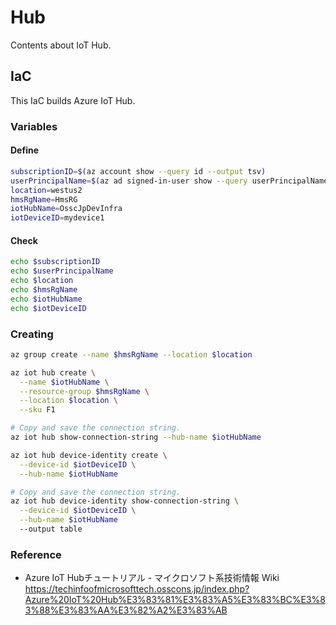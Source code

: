 # Hub
Contents about IoT Hub.

## IaC
This IaC builds Azure IoT Hub.

### Variables

#### Define
```Bash
subscriptionID=$(az account show --query id --output tsv)
userPrincipalName=$(az ad signed-in-user show --query userPrincipalName --output tsv)
location=westus2
hmsRgName=HmsRG
iotHubName=OsscJpDevInfra
iotDeviceID=mydevice1
```

#### Check
```Bash
echo $subscriptionID
echo $userPrincipalName
echo $location
echo $hmsRgName
echo $iotHubName
echo $iotDeviceID
```

### Creating

```Bash
az group create --name $hmsRgName --location $location

az iot hub create \
  --name $iotHubName \
  --resource-group $hmsRgName \
  --location $location \
  --sku F1

# Copy and save the connection string.
az iot hub show-connection-string --hub-name $iotHubName

az iot hub device-identity create \
  --device-id $iotDeviceID \
  --hub-name $iotHubName

# Copy and save the connection string.
az iot hub device-identity show-connection-string \
  --device-id $iotDeviceID \
  --hub-name $iotHubName
  --output table

```

### Reference
- Azure IoT Hubチュートリアル - マイクロソフト系技術情報 Wiki
https://techinfoofmicrosofttech.osscons.jp/index.php?Azure%20IoT%20Hub%E3%83%81%E3%83%A5%E3%83%BC%E3%83%88%E3%83%AA%E3%82%A2%E3%83%AB